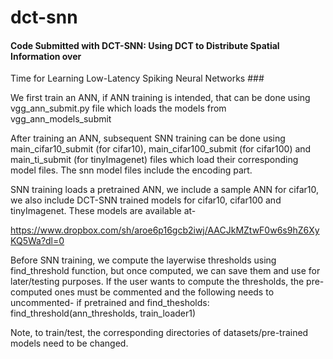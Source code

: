 # dct-snn

#### Code Submitted with DCT-SNN: Using DCT to Distribute Spatial Information over 
Time for Learning Low-Latency Spiking Neural Networks ###

We first train an ANN, if ANN training is intended, that can be done using
vgg_ann_submit.py file which loads the models from vgg_ann_models_submit

After training an ANN, subsequent SNN training can be done using main_cifar10_submit 
(for cifar10), main_cifar100_submit (for cifar100) and main_ti_submit (for tinyImagenet)
files which load their corresponding model files. The snn model files include the encoding
part.

SNN training loads a pretrained ANN, we include a sample ANN for cifar10,
we also include DCT-SNN trained models for cifar10, cifar100 and tinyImagenet.
These models are available at-

https://www.dropbox.com/sh/aroe6p16gcb2iwj/AACJkMZtwF0w6s9hZ6XyKQ5Wa?dl=0

Before SNN training, we compute the layerwise thresholds using find_threshold function,
but once computed, we can save them and use for later/testing purposes. If the user wants
to compute the thresholds, the pre-computed ones must be commented and the following needs
to uncommented-
if pretrained and find_thesholds:
    find_threshold(ann_thresholds, train_loader1)

Note, to train/test, the corresponding directories of datasets/pre-trained models need to
be changed.

